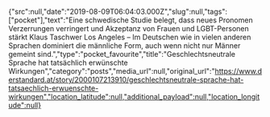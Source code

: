 {"src":null,"date":"2019-08-09T06:04:03.000Z","slug":null,"tags":["pocket"],"text":"Eine schwedische Studie belegt, dass neues Pronomen Verzerrungen verringert und Akzeptanz von Frauen und LGBT-Personen stärkt Klaus Taschwer Los Angeles – Im Deutschen wie in vielen anderen Sprachen dominiert die männliche Form, auch wenn nicht nur Männer gemeint sind.","type":"pocket_favourite","title":"Geschlechtsneutrale Sprache hat tatsächlich erwünschte Wirkungen","category":"posts","media_url":null,"original_url":"https://www.derstandard.at/story/2000107213910/geschlechtsneutrale-sprache-hat-tatsaechlich-erwuenschte-wirkungen","location_latitude":null,"additional_payload":null,"location_longitude":null}